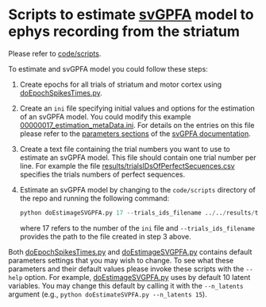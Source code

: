 # Scripts to estimate [svGPFA](http://www.github.com/joacorapela/svGPFA) model to ephys recording from the striatum

Please refer to [code/scripts](code/scripts).

To estimate and svGPFA model you could follow these steps:

1. Create epochs for all trials of striatum and motor cortex using [doEpochSpikesTimes.py](code/scripts/doEpochSpikesTimes.py).

2. Create an `ini` file specifying initial values and options for the estimation of an svGPFA model. You could modify this example [00000017_estimation_metaData.ini](init/00000017_estimation_metaData.ini). For details on the entries on this file please refer to the [parameters sections](https://joacorapela.github.io/svGPFA/params.html) of the [svGPFA documentation](https://joacorapela.github.io/svGPFA/index.html).

3. Create a text file containing the trial numbers you want to use to estimate an svGPFA model. This file should contain one trial number per line. For example the file [results/trialsIDsOfPerfectSecuences.csv](results/trialsIDsOfPerfectSecuences.csv) specifies the trials numbers of perfect sequences.

4. Estimate an svGPFA model by changing to the `code/scripts` directory of the repo and running the following command:

    ```python
    python doEstimageSVGPFA.py 17 --trials_ids_filename ../../results/trialsIDsOfPerfectSecuences.csv
    ```

    where 17 refers to the number of the `ini` file and `--trials_ids_filename` provides the path to the file created in step 3 above.

Both [doEpochSpikesTimes.py](code/scripts/doEpochSpikesTimes.py) and [doEstimageSVGPFA.py](code/scripts/doEstimageSVGPFA.py) contains default parameters settings that you may wish to change. To see what these parameters and their default values please invoke these scripts with the `--help` option. For example, [doEstimageSVGPFA.py](code/scripts/doEstimageSVGPFA.py) uses by default 10 latent variables. You may change this default by calling it with the `--n_latents` argument (e.g., ``python doEstimateSVPFA.py --n_latents 15``).
